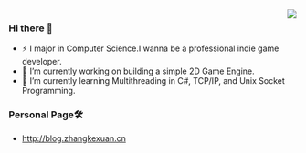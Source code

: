 <img align="right" src="https://github-readme-stats.vercel.app/api?username=zzxzzk115&show_icons=true&icon_color=805AD5&text_color=718096&bg_color=ffffff&hide_title=true" />

### Hi there 👋
- ⚡ I major in Computer Science.I wanna be a professional indie game developer.
- 🔭 I’m currently working on building a simple 2D Game Engine.
- 🌱 I’m currently learning Multithreading in C#, TCP/IP, and Unix Socket Programming.

### Personal Page🛠
- http://blog.zhangkexuan.cn
<!--
**zzxzzk115/zzxzzk115** is a ✨ _special_ ✨ repository because its `README.md` (this file) appears on your GitHub profile.

Here are some ideas to get you started:

- 🔭 I’m currently working on ...
- 🌱 I’m currently learning ...
- 👯 I’m looking to collaborate on ...
- 🤔 I’m looking for help with ...
- 💬 Ask me about ...
- 📫 How to reach me: ...
- 😄 Pronouns: ...
- ⚡ Fun fact: ...
-->
